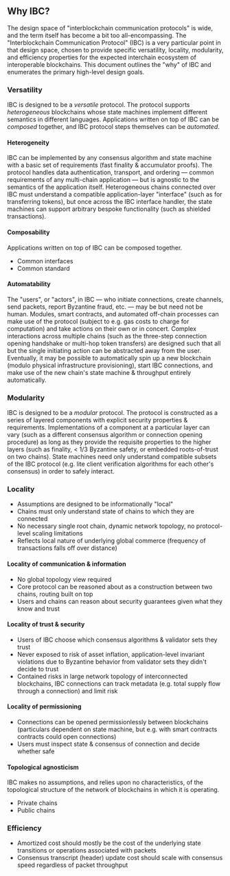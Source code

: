 ## Why IBC?

The design space of "interblockchain communication protocols" is wide, and the term itself has become a bit too all-encompassing. The "Interblockchain Communication Protocol" (IBC) is a very particular point in that design space, chosen to provide specific versatility, locality, modularity, and efficiency properties for the expected interchain ecosystem of interoperable blockchains. This document outlines the "why" of IBC and enumerates the primary high-level design goals.

### Versatility

IBC is designed to be a *versatile* protocol. The protocol supports *heterogeneous* blockchains whose state machines implement different semantics in different languages. Applications written on top of IBC can be *composed* together, and IBC protocol steps themselves can be *automated*.

#### Heterogeneity

IBC can be implemented by any consensus algorithm and state machine with a basic set of requirements (fast finality & accumulator proofs). The protocol handles data authentication, transport, and ordering — common requirements of any multi-chain application — but is agnostic to the semantics of the application itself. Heterogeneous chains connected over IBC must understand a compatible application-layer "interface" (such as for transferring tokens), but once across the IBC interface handler, the state machines can support arbitrary bespoke functionality (such as shielded transactions).

#### Composability

Applications written on top of IBC can be composed together.

- Common interfaces
- Common standard

#### Automatability

The "users", or "actors", in IBC — who initiate connections, create channels, send packets, report Byzantine fraud, etc. — may be but need not be human. Modules, smart contracts, and automated off-chain processes can make use of the protocol (subject to e.g. gas costs to charge for computation) and take actions on their own or in concert. Complex interactions across multiple chains (such as the three-step connection opening handshake or multi-hop token transfers) are designed such that all but the single initiating action can be abstracted away from the user. Eventually, it may be possible to automatically spin up a new blockchain (modulo physical infrastructure provisioning), start IBC connections, and make use of the new chain's state machine & throughput entirely automatically.

### Modularity

IBC is designed to be a *modular* protocol. The protocol is constructed as a series of layered components with explicit security properties & requirements. Implementations of a component at a particular layer can vary (such as a different consensus algorithm or connection opening procedure) as long as they provide the requisite properties to the higher layers (such as finality, < 1/3 Byzantine safety, or embedded roots-of-trust on two chains). State machines need only understand compatible subsets of the IBC protocol (e.g. lite client verification algorithms for each other's consensus) in order to safely interact.

### Locality

- Assumptions are designed to be informationally "local"
- Chains must only understand state of chains to which they are connected
- No necessary single root chain, dynamic network topology, no protocol-level scaling limitations
- Reflects local nature of underlying global commerce (frequency of transactions falls off over distance)

#### Locality of communication & information

- No global topology view required
- Core protocol can be reasoned about as a construction between two chains, routing built on top
- Users and chains can reason about security guarantees given what they know and trust

#### Locality of trust & security

- Users of IBC choose which consensus algorithms & validator sets they trust
- Never exposed to risk of asset inflation, application-level invariant violations due to Byzantine behavior from validator sets they didn't decide to trust
- Contained risks in large network topology of interconnected blockchains, IBC connections can track metadata (e.g. total supply flow through a connection) and limit risk

#### Locality of permissioning

- Connections can be opened permissionlessly between blockchains (particulars dependent on state machine, but e.g. with smart contracts contracts could open connections)
- Users must inspect state & consensus of connection and decide whether safe

#### Topological agnosticism

IBC makes no assumptions, and relies upon no characteristics, of the topological structure of the network of blockchains in which it is operating.

- Private chains
- Public chains

### Efficiency

- Amortized cost should mostly be the cost of the underlying state transitions or operations associated with packets
- Consensus transcript (header) update cost should scale with consensus speed regardless of packet throughput
